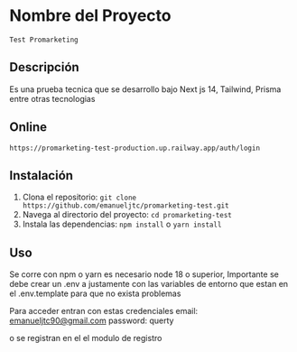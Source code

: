 # Nombre del Proyecto
    Test Promarketing
## Descripción

Es una prueba tecnica que se desarrollo bajo Next js 14, Tailwind, Prisma entre otras tecnologias

## Online
`https://promarketing-test-production.up.railway.app/auth/login`

## Instalación

1. Clona el repositorio: `git clone https://github.com/emanueljtc/promarketing-test.git`
2. Navega al directorio del proyecto: `cd promarketing-test`
3. Instala las dependencias: `npm install` o `yarn install`

## Uso

Se corre con npm  o yarn es necesario  node 18 o superior, Importante se debe crear un .env a justamente con las variables de entorno que estan en el .env.template  para que no exista problemas

Para acceder entran con estas credenciales
email: emanueljtc90@gmail.com
password: querty

o se registran en el el modulo de registro
